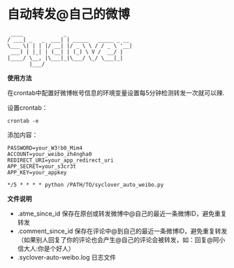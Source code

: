 自动转发@自己的微博
===================

     ____             _                     
    / ___| _   _  ___| | _____   _____ _ __ 
    \___ \| | | |/ __| |/ _ \ \ / / _ \ '__|
     ___) | |_| | (__| | (_) \ V /  __/ |   
    |____/ \__, |\___|_|\___/ \_/ \___|_|   
           |___/                            



**使用方法**

在crontab中配置好微博帐号信息的环境变量设置每5分钟检测转发一次就可以辣.

设置crontab：

    crontab -e

添加内容：

    PASSWORD=your_W3!b0_Mim4
    ACCOUNT=your_weibo_zh4ngha0
    REDIRECT_URI=your_app_redirect_uri
    APP_SECRET=your_s3cr3t
    APP_KEY=your_appkey

    */5 * * * * python /PATH/TO/syclover_auto_weibo.py

**文件说明**

- .atme_since_id 保存在原创或转发微博中@自己的最近一条微博ID，避免重复转发
- .comment_since_id 保存在评论中@到自己的最近一条微博ID，避免重复转发（如果别人回复了你的评论也会产生@自己的评论会被转发，如：回复@阿小信大人:你是个好人）
- .syclover-auto-weibo.log 日志文件

